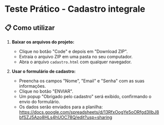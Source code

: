 # Teste Prático - Cadastro integrale
## 📋 Como utilizar

1.  **Baixar os arquivos do projeto:**
    *   Clique no botão "Code" e depois em "Download ZIP".
    *   Extraia o arquivo ZIP em uma pasta no seu computador.
    *   Abra o arquivo `cadastro.html` com qualquer navegador.

2.  **Usar o formulário de cadastro:**
    *   Preencha os campos "Nome", "Email" e "Senha" com as suas informações.
    *   Clique no botão "ENVIAR".
    *   Um popup "Obrigado pelo cadastro" será exibido, confirmando o envio do formulário.
    *   Os dados serão enviados para a planilha: https://docs.google.com/spreadsheets/d/13RfxOogYe5oORfgd3IlbJ8bfSZJ5Azo8HLs4hUOC78Q/edit?usp=sharing
